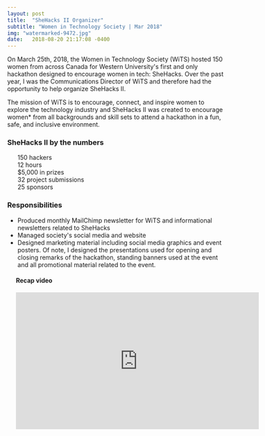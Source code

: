 ```yaml
---
layout: post
title:  "SheHacks II Organizer"
subtitle: "Women in Technology Society | Mar 2018"
img: "watermarked-9472.jpg"
date:   2018-08-20 21:17:08 -0400
---
```

<div class="about info">
    <p>On March 25th, 2018, the Women in Technology Society (WiTS) hosted 150 women from across Canada for Western University's first and only hackathon designed to encourage women in tech: SheHacks.  Over the past year, I was the Communications Director of WiTS and therefore had the opportunity to help organize SheHacks II.</p>
    <p>The mission of WiTS is to encourage, connect, and inspire women to explore the technology industry and SheHacks II was created to encourage women* from all backgrounds and skill sets to attend a hackathon in a fun, safe, and inclusive environment.</p>
    <h3>SheHacks II by the numbers</h3>
    <ul style="list-style-type: none;">
        <li><i class="fa fa-female"></i> 150 hackers</li>
        <li><i class="far fa-hourglass-half"></i> 12 hours</li>
        <li><i class="fa fa-trophy"></i> $5,000 in prizes</li>
        <li><i class="fa fa-sign-in-alt"></i> 32 project submissions</li>
        <li><i class="fa fa-money-bill-alt"></i> 25 sponsors</li>
    </ul>
    <h3>Responsibilities</h3>
    <ul>
         <li>Produced monthly MailChimp newsletter for WiTS and informational newsletters related to SheHacks</li>
         <li>Managed society's social media and website</li>  
         <li>Designed marketing material including social media graphics and event posters. Of note, I designed the presentations used for opening and closing remarks of the hackathon, standing banners used at the event and all promotional material related to the event.</li>   
    </ul>
    <div style="padding-left: 20px;">
        <h4>Recap video</h4>
        <iframe src="https://www.facebook.com/plugins/video.php?href=https%3A%2F%2Fwww.facebook.com%2Fwits.uwo%2Fvideos%2F771084993088045%2F&show_text=0&width=560" width="560" height="315" style="border:none;overflow:hidden" scrolling="no" frameborder="0" allowTransparency="true" allowFullScreen="true"></iframe>
    </div>
</div>